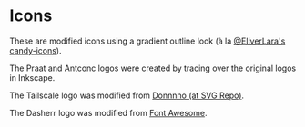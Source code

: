 # Icons

These are modified icons using a gradient outline look (à la [@EliverLara's candy-icons](https://github.com/EliverLara/candy-icons)). 

The Praat and Antconc logos were created by tracing over the original logos in Inkscape.

The Tailscale logo was modified from [Donnnno (at SVG Repo)](https://www.svgrepo.com/svg/519608/tailscale).

The Dasherr logo was modified from [Font Awesome](https://fontawesome.com/icons/server?f=classic&s=solid).